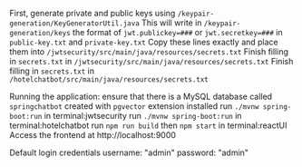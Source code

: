 First, generate private and public keys using `/keypair-generation/KeyGeneratorUtil.java`
This will write in `/keypair-generation/keys` the format of `jwt.publickey=###` or `jwt.secretkey=###` in `public-key.txt` and `private-key.txt`
Copy these lines exactly and place them into `/jwtsecurity/src/main/java/resources/secrets.txt`
Finish filling in `secrets.txt` in `/jwtsecurity/src/main/java/resources/secrets.txt`
Finish filling in `secrets.txt` in `/hotelchatbot/src/main/java/resources/secrets.txt`

Running the application:
ensure that there is a MySQL database called `springchatbot` created with `pgvector` extension installed
run `./mvnw spring-boot:run` in terminal:jwtsecurity
run `./mvnw spring-boot:run` in terminal:hotelchatbot
run `npm run build` then `npm start` in terminal:reactUI
Access the frontend at http://localhost:9000

Default login credentials
username: "admin"
password: "admin"
